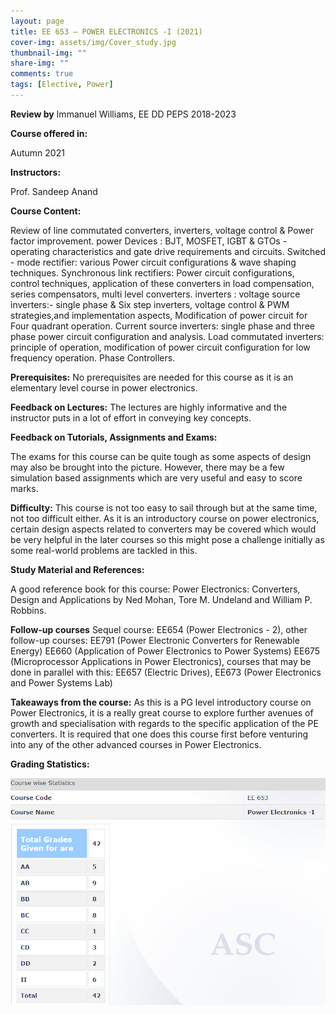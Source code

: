 ```yaml
---
layout: page
title: EE 653 – POWER ELECTRONICS -I (2021)
cover-img: assets/img/Cover_study.jpg
thumbnail-img: ""
share-img: ""
comments: true
tags: [Elective, Power]
---
```


**Review by**
Immanuel Williams, EE DD PEPS 2018-2023


**Course offered in:**

Autumn 2021

**Instructors:**

Prof. Sandeep Anand

**Course Content:**

Review of line commutated converters, inverters, voltage control & Power factor improvement. power Devices : BJT, MOSFET, IGBT & GTOs - operating characteristics and gate drive requirements and circuits. Switched - mode rectifier: various Power circuit configurations & wave shaping techniques. Synchronous link rectifiers: Power circuit configurations, control techniques, application of these converters in load compensation, series compensators, multi level converters. inverters : voltage source inverters:- single phase & Six step inverters, voltage control & PWM strategies,and implementation aspects, Modification of power circuit for Four quadrant operation. Current source inverters: single phase and three phase power circuit configuration and analysis. Load commutated inverters: principle of operation, modification of power circuit configuration for low frequency operation. Phase Controllers.

**Prerequisites:**
No prerequisites are needed for this course as it is an elementary level course in power electronics.

**Feedback on Lectures:**
The lectures are highly informative and the instructor puts in a lot of effort in conveying key concepts. 

**Feedback on Tutorials, Assignments and Exams:**

The exams for this course can be quite tough as some aspects of design may also be brought into the picture. However, there may be a few simulation based assignments which are very useful and easy to score marks. 


**Difficulty:**
This course is not too easy to sail through but at the same time, not too difficult either. As it is an introductory course on power electronics, certain design aspects related to converters may be covered which would be very helpful in the later courses so this might pose a challenge initially as some real-world problems are tackled in this.


**Study Material and References:**

A good reference book for this course: Power Electronics: Converters, Design and Applications by Ned Mohan, Tore M. Undeland and William P. Robbins. 

**Follow-up courses**
Sequel course: EE654 (Power Electronics - 2), other follow-up courses: EE791 (Power Electronic Converters for Renewable Energy) EE660 (Application of Power Electronics to Power Systems) EE675 (Microprocessor Applications in Power Electronics), courses that may be done in parallel with this: EE657 (Electric Drives), EE673 (Power Electronics and Power Systems Lab)

**Takeaways from the course:**
As this is a PG level introductory course on Power Electronics, it is a really great course to explore further avenues of growth and specialisation with regards to the specific application of the PE converters. It is required that one does this course first before venturing into any of the other advanced courses in Power Electronics.

**Grading Statistics:**

![Grades](EE653_grades.png)


